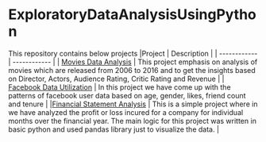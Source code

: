 # ExploratoryDataAnalysisUsingPython

This repository contains below projects 
|Project   | Description  |
| ------------ | ------------ |
| [Movies Data Analysis](https://github.com/Harsha92/ExploratoryDataAnalysisUsingPython/tree/main/Movies%20Data%20Analysis "Movies Data Analysis")  | This project emphasis on analysis of movies which are released from 2006 to 2016 and to get the insights based on Director, Actors, Audience Rating, Critic Rating and Revenue  |
| [Facebook Data Utilization](https://github.com/Harsha92/ExploratoryDataAnalysisUsingPython/tree/main/Facebook%20Data%20Utilization "Facebook Data Utilization")  | In this project we have come up with the patterns of facebook user data based on age, gender, likes, friend count and tenure  |
|[Financial Statement Analysis](https://github.com/Harsha92/ExploratoryDataAnalysisUsingPython/tree/main/FinancialStatementAnalysis "Financial Statement Analysis")   |  This is a simple project where in we have analyzed the profit or loss incured for a company for individual months over the financial year. The main logic for this project was written in basic python and used pandas library just to visualize the data. |
